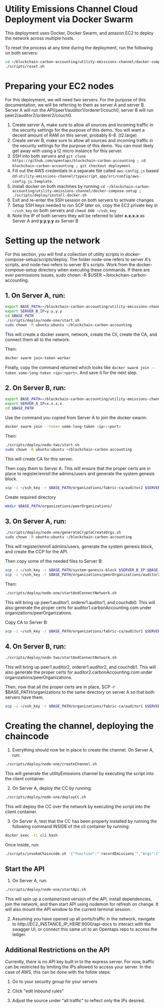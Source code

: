 # Utility Emissions Channel Cloud Deployment via Docker Swarm

This deployment uses Docker, Docker Swarm, and amazon EC2 to deploy the network across multiple hosts.

To reset the process at any time during the deployment, run the following on both servers:

```bash
cd ~/blockchain-carbon-accounting/utility-emissions-channel/docker-compose-setup
./scripts/reset.sh
```

# Preparing your EC2 nodes

For this deployment, we will need two servers. For the purpose of this documentation, we will be referring to them as server A and server B. Server A will run the API/peer1/auditor1/orderer1/couch0, server B will run peer2/auditor2/orderer2/couch0.

1. Create server A, make sure to allow all sources and incoming traffic in the security settings for the purpose of this demo. You will want a decent amount of RAM on this server, probably 6-8. (t2.large)
1. Create server B, make sure to allow all sources and incoming traffic in the security settings for the purpose of this demo. You can most likely get away with using a t2 micro instance for this server.
1. SSH into both servers and `git clone https://github.com/opentaps/blockchain-carbon-accounting ; cd blockchain-carbon-accounting ; git checkout deployment`.
1. Fill out the AWS credentials in a separate file called `aws-config.js` based on `utility-emissions-channel/typescript_app/src/config/aws-config.js.template`.
1. Install docker on both machines by running `cd ~/blockchain-carbon-accounting/utility-emissions-channel/docker-compose-setup ; ./scripts/deploy/install-docker.sh`
1. Exit and re-enter the SSH session on both servers to activate changes
1. Setup SSH keys needed to run SCP later on, copy the EC2 private key in `~/ssh_key` on both servers and `chmod 600 ~/ssh_key`
1. Note the IP of both servers they will be referred to later **x.x.x.x** as Server A and **y.y.y.y** as Server B

# Setting up the network

For this section, you will find a collection of utility scripts in docker-compose-setup/scripts/deploy. The folder node-one refers to server A's scripts, and node-two refers to server B's scripts. Work from the docker-compose-setup directory when executing these commands. If there are ever permissions issues, sudo chown -R \$USER ~/blockchain-carbon-accounting.

## 1. On Server A, run:

```bash
export BASE_PATH=~/blockchain-carbon-accounting/utility-emissions-channel/docker-compose-setup
export SERVER_B_IP=y.y.y.y
cd $BASE_PATH
./scripts/deploy/node-one/start.sh
sudo chown -R ubuntu:ubuntu ~/blockchain-carbon-accounting
```

This will create a docker swarm, network, create the Cli, create the CA, and connect them all to the network.

Then:

```bash
docker swarm join-token worker
```

Finally, copy the command returned which looks like `docker swarm join --token some-long-token <ip>:<port>`. And save it for the next step.

## 2. On Server B, run:

```bash
export BASE_PATH=~/blockchain-carbon-accounting/utility-emissions-channel/docker-compose-setup
export SERVER_A_IP=x.x.x.x
cd $BASE_PATH
```

Use the command you copied from Server A to join the docker swarm:

```bash
docker swarm join --token some-long-token <ip>:<port>
```

Then:

```bash
./scripts/deploy/node-two/start.sh
sudo chown -R ubuntu:ubuntu ~/blockchain-carbon-accounting
```

This will create CA for this server.

Then copy them to Server A. This will ensure that the proper certs are in place to register/enroll the admins/users and generate the system genesis block.

```bash
scp -i ~/ssh_key -r $BASE_PATH/organizations/fabric-ca/auditor2 $SERVER_A_IP:$BASE_PATH/organizations/fabric-ca/
```

Create required directory

```bash
mkdir $BASE_PATH/organizations/peerOrganizations/
```

## 3. On Server A, run:

```bash
./scripts/deploy/node-one/generateCryptoCreateOrgs.sh
sudo chown -R ubuntu:ubuntu ~/blockchain-carbon-accounting
```

This will register/enroll admins/users, generate the system genesis block, and create the CCP for the API.

Then copy some of the needed files to Server B:

```bash
scp -i ~/ssh_key -r $BASE_PATH/system-genesis-block $SERVER_B_IP:$BASE_PATH/
scp -i ~/ssh_key -r $BASE_PATH/organizations/peerOrganizations/auditor2.carbonAccounting.com $SERVER_B_IP:$BASE_PATH/organizations/peerOrganizations/
```

Then:

```bash
./scripts/deploy/node-one/startAndConnectNetwork.sh
```

This will bring up peer1.auditor1, orderer1.auditor1, and couchdb0. This will also generate the proper certs for auditor1.carbonAccounting.com under organizations/peerOrganizations.

Copy CA to Server B:

```bash
scp -i ~/ssh_key -r $BASE_PATH/organizations/fabric-ca/auditor1 $SERVER_B_IP:$BASE_PATH/organizations/fabric-ca/
```

## 4. On Server B, run:

```bash
./scripts/deploy/node-two/startAndConnectNetwork.sh
```

This will bring up peer1.auditor2, orderer1.auditor2, and couchdb1. This will also generate the proper certs for auditor2.carbonAccounting.com under organizations/peerOrganizations.

Then, now that all the proper certs are in place, SCP -r \$BASE_PATH/organizations to the same directory on server A so that both servers have them.

```bash
scp -i ~/ssh_key -r $BASE_PATH/organizations/fabric-ca/auditor1 $SERVER_A_IP:$BASE_PATH/organizations/fabric-ca/
```

# Creating the channel, deploying the chaincode

1. Everything should now be in place to create the channel. On Server A, run:

```bash
./scripts/deploy/node-one/createChannel.sh
```

This will generate the utilityEmissions channel by executing the script into the client container.

2. On Server A, deploy the CC by running:

```bash
./scripts/deploy/node-one/deployCC.sh
```

This will deploy the CC over the network by executing the script into the client container.

3. On Server A, test that the CC has been properly installed by running the following command INSIDE of the cli container by running:

```bash
docker exec -ti cli bash
```

Once inside, run:

```bash
./scripts/invokeChaincode.sh '{"function":"'recordEmissions'","Args":["11208","MyCompany","2018-06-01","2018-06-30","150","KWH"]}' 1 2
```

## Start the API

1. On Server A, run:

```bash
./scripts/deploy/node-one/startApi.sh
```

This will spin up a containerized version of the API, install dependencies, join the network, and then start API using nodemon for refresh on change. It will also mount the API window to the current terminal session.

2. Assuming you have opened up all ports/traffic in the network, navigate to http://EC2_INSTANCE_IP_HERE:9000/api-docs to interact with the swagger UI, or connect this same url to an Opentaps repo to access the ledger.

## Additional Restrictions on the API

Currently, there is no API key built in to the express server. For now, traffic can be restricted by limiting the IPs allowed to access your server. In the case of AWS, this can be done with the follow steps:

1. Go to your security group for your servers

2. Click "edit inbound rules"

3. Adjust the source under "all traffic" to reflect only the IPs desired.
